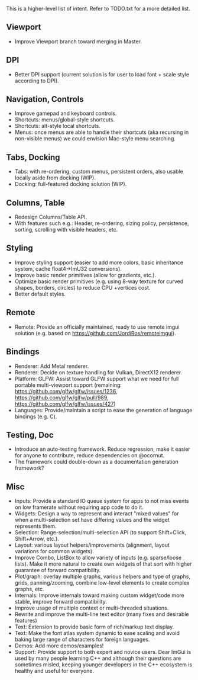 This is a higher-level list of intent. Refer to TODO.txt for a more detailed list.

## Viewport

- Improve Viewport branch toward merging in Master.

## DPI

- Better DPI support (current solution is for user to load font + scale style according to DPI).

## Navigation, Controls

- Improve gamepad and keyboard controls.
- Shortcuts: menus/global-style shortcuts.
- Shortcuts: alt-style local shortcuts.
- Menus: once menus are able to handle their shortcuts (aka recursing in non-visible menus) we could envision Mac-style menu searching.

## Tabs, Docking

- Tabs: with re-ordering, custom menus, persistent orders, also usable locally aside from docking (WIP).
- Docking: full-featured docking solution (WIP).

## Columns, Table

- Redesign Columns/Table API.
- With features such e.g.: Header, re-ordering, sizing policy, persistence, sorting, scrolling with visible headers, etc.

## Styling

- Improve styling support (easier to add more colors, basic inheritance system, cache float4->ImU32 conversions).
- Improve basic render primitives (allow for gradients, etc.).
- Optimize basic render primitives (e.g. using 8-way texture for curved shapes, borders, circles) to reduce CPU  +vertices cost.
- Better default styles.

## Remote

- Remote: Provide an officially maintained, ready to use remote imgui solution (e.g. based on https://github.com/JordiRos/remoteimgui).

## Bindings

- Renderer: Add Metal renderer.
- Renderer: Decide on texture handling for Vulkan, DirectX12 renderer.
- Platform: GLFW: Assist toward GLFW support what we need for full portable multi-viewport support (remaining: https://github.com/glfw/glfw/issues/1236, https://github.com/glfw/glfw/pull/989, https://github.com/glfw/glfw/issues/427)
- Languages: Provide/maintain a script to ease the generation of language bindings (e.g. C).

## Testing, Doc

- Introduce an auto-testing framework. Reduce regression, make it easier for anyone to contribute, reduce dependencies on @ocornut.
- The framework could double-down as a documentation generation framework?

## Misc

- Inputs: Provide a standard IO queue system for apps to not miss events on low framerate without requiring app code to do it.
- Widgets: Design a way to represent and interact "mixed values" for when a multi-selection set have differing values and the widget represents them.
- Selection: Range-selection/multi-selection API (to support Shift+Click, Shift+Arrow, etc.).
- Layout: various layout helpers/improvements (alignment, layout variations for common widgets).
- Improve Combo, ListBox to allow variety of inputs (e.g. sparse/loose lists). Make it more natural to create own widgets of that sort with higher guarantee of forward compatibility.
- Plot/graph: overlay multiple graphs, various helpers and type of graphs, grids, panning/zooming, combine low-level elements to create complex graphs, etc.
- Internals: Improve internals toward making custom widget/code more stable, improve forward compatibility.
- Improve usage of multiple context or multi-threaded situations.
- Rewrite and improve the multi-line text editor (many fixes and desirable features)
- Text: Extension to provide basic form of rich/markup text display.
- Text: Make the font atlas system dynamic to ease scaling and avoid baking large range of characters for foreign languages.
- Demos: Add more demos/examples!
- Support: Provide support to both expert and novice users. Dear ImGui is used by many people learning C++ and although their questions are sometimes misled, keeping younger developers in the C++ ecosystem is healthy and useful for everyone.

